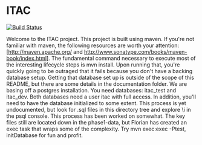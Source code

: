 # ITAC

[![Build Status](https://travis-ci.org/gemini-hlsw/itac.svg)](https://travis-ci.org/gemini-hlsw/itac)

Welcome to the ITAC project.  This project is built using maven.  If you're not familiar with maven, the following resources are worth your attention: [http://maven.apache.org/ and http://www.sonatype.com/books/maven-book/index.html].
The fundamental command necessary to execute most of the interesting lifecycle steps is mvn install.  Upon running that, you're quickly going to be outraged that it fails because you don't have a backing database setup.  Getting that database set up is outside of the scope of this README, but there are some details in the documentation folder.  We are basing off a postgres installation.  You need databases: itac_test and itac_dev.  Both databases need a user itac with full access.
In addition, you'll need to have the database initialized to some extent.  This process is yet undocumented, but look for .sql files in this directory tree and explore \i in the psql console.  This process has been worked on somewhat.  The key files still are located down in the phase1-data, but Florian has created an exec task that wraps some of the complexity.  Try mvn exec:exec -Ptest, initDatabase for fun and profit.
